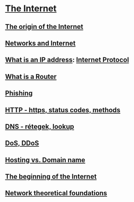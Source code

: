 # [The Internet](https://github.com/green-fox-academy/teaching-materials/blob/master/preparation/materials/internet/internet.hu.md)

## [The origin of the Internet](https://www.youtube.com/watch?v=zJEDMvwOiN4)

## [Networks and Internet](https://www.youtube.com/watch?v=hmYT6HAUKAg)

## [What is an IP address](https://www.youtube.com/watch?v=uwum79Ux2sg): [Internet Protocol](https://en.wikipedia.org/wiki/IP_address)

## [What is a Router](https://www.youtube.com/watch?v=9aZg1mwDDfA)

## [Phishing](https://www.youtube.com/watch?v=gH7r94UNQXA)

## [HTTP - https, status codes, methods]()

## [DNS - rétegek, lookup](https://www.youtube.com/watch?v=1pLYgvrNCWA)

## [DoS, DDoS](https://www.youtube.com/watch?v=Rfg3mIGvIhg)

## [Hosting vs. Domain name](https://www.youtube.com/watch?v=ixs-FDtKYSo)

## [The beginning of the Internet](https://www.youtube.com/watch?v=a9Hb-4oW_ic)

## [Network theoretical foundations](https://www.youtube.com/watch?v=NoEmZJAC-dU)
